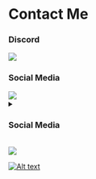 <p align="center">
  <!--<img align="center" href="https://github.com/upsilun" src="/" style="width:25rem;"/><br><br>-->
  <h1>Contact Me</h1>
  
  <h3>Discord</h3>
  <img align="center" src="https://discord.c99.nl/widget/theme-4/446999223183998987.png" />
  <h3>Social Media</h3>
  <img href="https://google.com/" src="https://skillicons.dev/icons?i=linkedin,twitter,discord,gmail">
  <details>
  <summary><h3>Social Media</h3><br><img href="https://google.com/" src="https://skillicons.dev/icons?i=linkedin,twitter,discord,gmail"></summary>
  <br>
  This is how you dropdown.
  </details>
</p>
</p>


[![Alt text](https://skillicons.dev/icons?i=linkedin,twitter,discord,gmail)](https://google.com/)

<p align="center"> 
  <!-- <img src="https://komarev.com/ghpvc/?username=upsilun&label=Profile%20views&color=0e75b6&style=flat" alt="upsilun" />--> 
    <!--<img src="https://skillicons.dev/icons?i=cpp,c,cs,arduino">-->
    <br>
    <!--<img src="https://skillicons.dev/icons?i=js,html,css,electron,firebase,express">-->
</p>
<!--<p align="center"> <a href="https://github.com/ryo-ma/github-profile-trophy"><img src="https://github-profile-trophy.vercel.app/?username=upsilun" alt="upsilun" /></a> </p>-->

